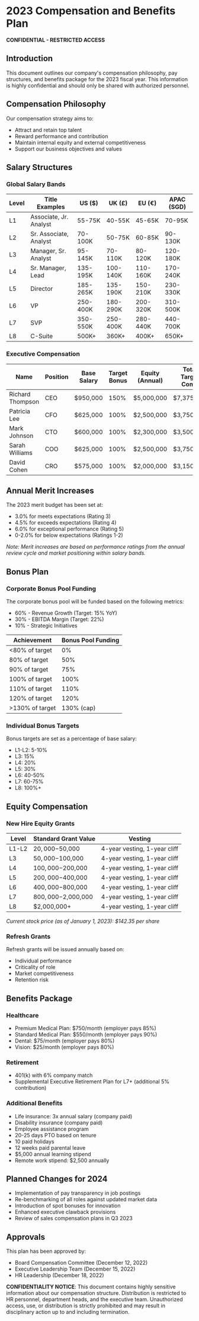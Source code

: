 # 2023 Compensation and Benefits Plan

**CONFIDENTIAL - RESTRICTED ACCESS**

## Introduction

This document outlines our company's compensation philosophy, pay structures, and benefits package for the 2023 fiscal year. This information is highly confidential and should only be shared with authorized personnel.

## Compensation Philosophy

Our compensation strategy aims to:

- Attract and retain top talent
- Reward performance and contribution
- Maintain internal equity and external competitiveness
- Support our business objectives and values

## Salary Structures

### Global Salary Bands

| Level | Title Examples         | US ($)   | UK (£)   | EU (€)   | APAC (SGD) |
| ----- | ---------------------- | -------- | -------- | -------- | ---------- |
| L1    | Associate, Jr. Analyst | 55-75K   | 40-55K   | 45-65K   | 70-95K     |
| L2    | Sr. Associate, Analyst | 70-100K  | 50-75K   | 60-85K   | 90-130K    |
| L3    | Manager, Sr. Analyst   | 95-145K  | 70-110K  | 80-120K  | 120-180K   |
| L4    | Sr. Manager, Lead      | 135-195K | 100-140K | 110-160K | 170-240K   |
| L5    | Director               | 185-265K | 135-190K | 150-210K | 230-330K   |
| L6    | VP                     | 250-400K | 180-290K | 200-320K | 310-500K   |
| L7    | SVP                    | 350-550K | 250-400K | 280-440K | 440-700K   |
| L8    | C-Suite                | 500K+    | 360K+    | 400K+    | 650K+      |

### Executive Compensation

| Name             | Position | Base Salary | Target Bonus | Equity (Annual) | Total Target Comp |
| ---------------- | -------- | ----------- | ------------ | --------------- | ----------------- |
| Richard Thompson | CEO      | $950,000    | 150%         | $5,000,000      | $7,375,000        |
| Patricia Lee     | CFO      | $625,000    | 100%         | $2,500,000      | $3,750,000        |
| Mark Johnson     | CTO      | $600,000    | 100%         | $2,300,000      | $3,500,000        |
| Sarah Williams   | COO      | $625,000    | 100%         | $2,500,000      | $3,750,000        |
| David Cohen      | CRO      | $575,000    | 100%         | $2,000,000      | $3,150,000        |

## Annual Merit Increases

The 2023 merit budget has been set at:

- 3.0% for meets expectations (Rating 3)
- 4.5% for exceeds expectations (Rating 4)
- 6.0% for exceptional performance (Rating 5)
- 0-2.0% for below expectations (Ratings 1-2)

_Note: Merit increases are based on performance ratings from the annual review cycle and market positioning within salary bands._

## Bonus Plan

### Corporate Bonus Pool Funding

The corporate bonus pool will be funded based on the following metrics:

- 60% - Revenue Growth (Target: 15% YoY)
- 30% - EBITDA Margin (Target: 22%)
- 10% - Strategic Initiatives

| Achievement     | Bonus Pool Funding |
| --------------- | ------------------ |
| <80% of target  | 0%                 |
| 80% of target   | 50%                |
| 90% of target   | 75%                |
| 100% of target  | 100%               |
| 110% of target  | 110%               |
| 120% of target  | 120%               |
| >130% of target | 130% (cap)         |

### Individual Bonus Targets

Bonus targets are set as a percentage of base salary:

- L1-L2: 5-10%
- L3: 15%
- L4: 20%
- L5: 30%
- L6: 40-50%
- L7: 60-75%
- L8: 100%+

## Equity Compensation

### New Hire Equity Grants

| Level | Standard Grant Value | Vesting                      |
| ----- | -------------------- | ---------------------------- |
| L1-L2 | $20,000-$50,000      | 4-year vesting, 1-year cliff |
| L3    | $50,000-$100,000     | 4-year vesting, 1-year cliff |
| L4    | $100,000-$200,000    | 4-year vesting, 1-year cliff |
| L5    | $200,000-$400,000    | 4-year vesting, 1-year cliff |
| L6    | $400,000-$800,000    | 4-year vesting, 1-year cliff |
| L7    | $800,000-$2,000,000  | 4-year vesting, 1-year cliff |
| L8    | $2,000,000+          | 4-year vesting, 1-year cliff |

_Current stock price (as of January 1, 2023): $142.35 per share_

### Refresh Grants

Refresh grants will be issued annually based on:

- Individual performance
- Criticality of role
- Market competitiveness
- Retention risk

## Benefits Package

### Healthcare

- Premium Medical Plan: $750/month (employer pays 85%)
- Standard Medical Plan: $550/month (employer pays 90%)
- Dental: $75/month (employer pays 80%)
- Vision: $25/month (employer pays 80%)

### Retirement

- 401(k) with 6% company match
- Supplemental Executive Retirement Plan for L7+ (additional 5% contribution)

### Additional Benefits

- Life insurance: 3x annual salary (company paid)
- Disability insurance (company paid)
- Employee assistance program
- 20-25 days PTO based on tenure
- 10 paid holidays
- 12 weeks paid parental leave
- $5,000 annual learning stipend
- Remote work stipend: $2,500 annually

## Planned Changes for 2024

- Implementation of pay transparency in job postings
- Re-benchmarking of all roles against updated market data
- Introduction of spot bonuses for innovation
- Enhanced executive clawback provisions
- Review of sales compensation plans in Q3 2023

## Approvals

This plan has been approved by:

- Board Compensation Committee (December 12, 2022)
- Executive Leadership Team (December 15, 2022)
- HR Leadership (December 18, 2022)

**CONFIDENTIALITY NOTICE**: This document contains highly sensitive information about our compensation structure. Distribution is restricted to HR personnel, department heads, and the executive team. Unauthorized access, use, or distribution is strictly prohibited and may result in disciplinary action up to and including termination.
